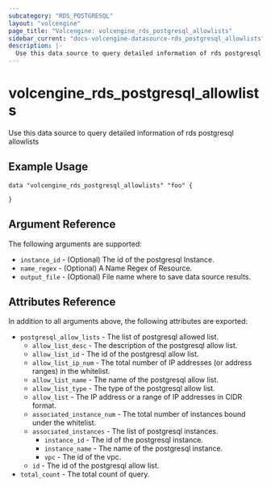 ```yaml
---
subcategory: "RDS_POSTGRESQL"
layout: "volcengine"
page_title: "Volcengine: volcengine_rds_postgresql_allowlists"
sidebar_current: "docs-volcengine-datasource-rds_postgresql_allowlists"
description: |-
  Use this data source to query detailed information of rds postgresql allowlists
---
```

# volcengine_rds_postgresql_allowlists
Use this data source to query detailed information of rds postgresql allowlists
## Example Usage
```hcl
data "volcengine_rds_postgresql_allowlists" "foo" {

}
```
## Argument Reference
The following arguments are supported:
* `instance_id` - (Optional) The id of the postgresql Instance.
* `name_regex` - (Optional) A Name Regex of Resource.
* `output_file` - (Optional) File name where to save data source results.

## Attributes Reference
In addition to all arguments above, the following attributes are exported:
* `postgresql_allow_lists` - The list of postgresql allowed list.
    * `allow_list_desc` - The description of the postgresql allow list.
    * `allow_list_id` - The id of the postgresql allow list.
    * `allow_list_ip_num` - The total number of IP addresses (or address ranges) in the whitelist.
    * `allow_list_name` - The name of the postgresql allow list.
    * `allow_list_type` - The type of the postgresql allow list.
    * `allow_list` - The IP address or a range of IP addresses in CIDR format.
    * `associated_instance_num` - The total number of instances bound under the whitelist.
    * `associated_instances` - The list of postgresql instances.
        * `instance_id` - The id of the postgresql instance.
        * `instance_name` - The name of the postgresql instance.
        * `vpc` - The id of the vpc.
    * `id` - The id of the postgresql allow list.
* `total_count` - The total count of query.


